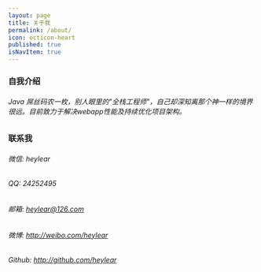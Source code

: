 ```yaml
---
layout: page
title: 关于我
permalink: /about/
icon: octicon-heart
published: true
isNavItem: true
---
```


### 自我介绍
###### Java 屌丝码农一枚，别人眼里的"全栈工程师"，自己却深知离那个神一样的境界很远。目前致力于解决webapp性能及持续优化项目架构。


### 联系我

###### 微信: heylear
###### QQ:   24252495
###### 邮箱: <heylear@126.com>
###### 微博: <http://weibo.com/heylear>
###### Github: <http://github.com/heylear>